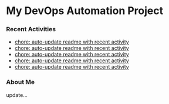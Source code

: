 # My DevOps Automation Project

### Recent Activities
<!-- activity:START -->
- [chore: auto-update readme with recent activity](https://github.com/kaigiii/mybowling-app/commit/5758f44f92aa631ba82c2bfd8638f44008e7878d)
- [chore: auto-update readme with recent activity](https://github.com/kaigiii/mybowling-app/commit/0568911198507325874d7603b56e91f0b3fd37a5)
- [chore: auto-update readme with recent activity](https://github.com/kaigiii/mybowling-app/commit/cac3154332e7dcb494e7c19986a1d67be9948016)
- [chore: auto-update readme with recent activity](https://github.com/kaigiii/mybowling-app/commit/aed8dc61610be9a75223033c5a9f49d06b2e6163)
- [chore: auto-update readme with recent activity](https://github.com/kaigiii/mybowling-app/commit/d1869dc07d6039268ab3d23fede98224d346c613)
<!-- activity:END -->

### About Me
<!-- MYLINKS:START -->
<!-- MYLINKS:END -->

update...
